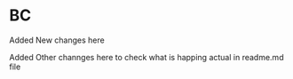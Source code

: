 # BC

Added New changes here

Added Other channges here to check what is happing actual in readme.md file
